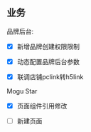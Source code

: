 ## 业务


品牌后台:


* [x] 新增品牌创建权限限制
* [x] 动态配置品牌后台参数
* [x] 联调店铺pclink转h5link


Mogu Star

* [x] 页面组件引用修改
* [ ] 新建页面





